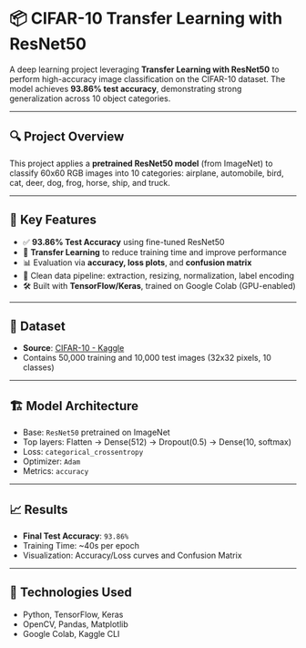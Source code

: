 # 📦 CIFAR-10 Transfer Learning with ResNet50

A deep learning project leveraging **Transfer Learning with ResNet50** to perform high-accuracy image classification on the CIFAR-10 dataset. The model achieves **93.86% test accuracy**, demonstrating strong generalization across 10 object categories.

---

## 🔍 Project Overview

This project applies a **pretrained ResNet50 model** (from ImageNet) to classify 60x60 RGB images into 10 categories: airplane, automobile, bird, cat, deer, dog, frog, horse, ship, and truck.

---

## 🚀 Key Features

- ✅ **93.86% Test Accuracy** using fine-tuned ResNet50  
- 🧠 **Transfer Learning** to reduce training time and improve performance  
- 📊 Evaluation via **accuracy, loss plots**, and **confusion matrix**  
- 🧹 Clean data pipeline: extraction, resizing, normalization, label encoding  
- 🛠️ Built with **TensorFlow/Keras**, trained on Google Colab (GPU-enabled)

---

## 📁 Dataset

- **Source**: [CIFAR-10 - Kaggle](https://www.kaggle.com/c/cifar-10)
- Contains 50,000 training and 10,000 test images (32x32 pixels, 10 classes)

---

## 🏗️ Model Architecture

- Base: `ResNet50` pretrained on ImageNet  
- Top layers: Flatten → Dense(512) → Dropout(0.5) → Dense(10, softmax)  
- Loss: `categorical_crossentropy`  
- Optimizer: `Adam`  
- Metrics: `accuracy`

---

## 📈 Results

- **Final Test Accuracy**: `93.86%`  
- Training Time: ~40s per epoch  
- Visualization: Accuracy/Loss curves and Confusion Matrix

---

## 🧰 Technologies Used

- Python, TensorFlow, Keras  
- OpenCV, Pandas, Matplotlib  
- Google Colab, Kaggle CLI
